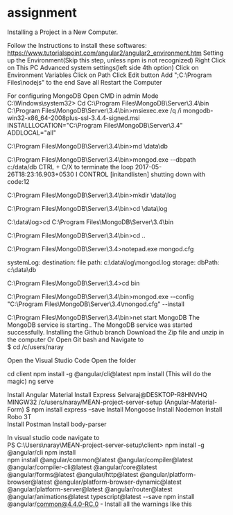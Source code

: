 # assignment

Installing a Project in a New Computer. 
 
Follow the Instructions to install these softwares: 
https://www.tutorialspoint.com/angular2/angular2_environment.htm 
Setting up the Environment(Skip this step, unless npm is not recognized) 
Right Click on This PC 
Advanced system settings(left side 4th option) 
Click on Environment Variables 
Click on Path 
Click Edit button 
Add ";C:\Program Files\nodejs" to the end 
 Save all 
 Restart the Computer 
 
For configuring MongoDB 
Open CMD in admin Mode 
C:\Windows\system32> 
Cd C:\Program Files\MongoDB\Server\3.4\bin 
C:\Program Files\MongoDB\Server\3.4\bin>msiexec.exe /q /i mongodb-win32-x86_64-2008plus-ssl-3.4.4-signed.msi INSTALLLOCATION="C:\Program Files\MongoDB\Server\3.4\" ADDLOCAL="all" 
 
C:\Program Files\MongoDB\Server\3.4\bin>md \data\db 
 
C:\Program Files\MongoDB\Server\3.4\bin>mongod.exe --dbpath c:/data/db 
CTRL + C/X to terminate the loop 
2017-05-26T18:23:16.903+0530 I CONTROL  [initandlisten] shutting down with code:12 
 
C:\Program Files\MongoDB\Server\3.4\bin>mkdir \data\log 
 
 
C:\Program Files\MongoDB\Server\3.4\bin>cd \data\log 
 
 
C:\data\log>cd C:\Program Files\MongoDB\Server\3.4\bin 
 
 
C:\Program Files\MongoDB\Server\3.4\bin>cd .. 
 
C:\Program Files\MongoDB\Server\3.4>notepad.exe mongod.cfg 
 
systemLog:    destination: file    path: c:\data\log\mongod.log 
storage:    dbPath: c:\data\db 
 
C:\Program Files\MongoDB\Server\3.4>cd bin 
 
C:\Program Files\MongoDB\Server\3.4\bin>mongod.exe --config "C:\Program Files\MongoDB\Server\3.4\mongod.cfg" --install 
 
C:\Program Files\MongoDB\Server\3.4\bin>net start MongoDB 
The MongoDB service is starting.. 
The MongoDB service was started successfully. 
Installing the Github branch 
Download the Zip file and unzip in the computer 
Or 
Open Git bash and Navigate to  
     $ cd /c/users/naray 
 
Open the Visual Studio Code 
Open the folder 
 
cd client 
npm install -g @angular/cli@latest 
npm install (This will do the magic) 
ng serve 
 
Install Angular Material 
Install Express 
Selvaraj@DESKTOP-R8HNVHQ MINGW32 /c/users/naray/MEAN-project-server-setup (Angular-Material-Form) $ npm install express –save 
Install Mongoose 
Install Nodemon 
Install Robo 3T  
Install Postman 
Install body-parser 
 
In visual studio code navigate to  
PS C:\Users\naray\MEAN-project-server-setup\client> 
npm install -g @angular/cli 
npm install  
npm install @angular/common@latest @angular/compiler@latest @angular/compiler-cli@latest @angular/core@latest @angular/forms@latest @angular/http@latest @angular/platform-browser@latest @angular/platform-browser-dynamic@latest @angular/platform-server@latest @angular/router@latest @angular/animations@latest typescript@latest --save 
npm install @angular/common@4.4.0-RC.0  - Install all the warnings like this 
  
